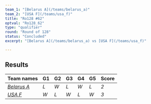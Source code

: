 ```yaml
---
team_1: "[Belarus A](/teams/belarus_a)"
team_2: "[USA F](/teams/usa_f)"
title: "Ro128 #62"
optval: "Ro128_62"
type: "qualifier"
round: "Round of 128"
status: "Concluded"
excerpt: "[Belarus A](/teams/belarus_a) vs [USA F](/teams/usa_f)"

---
```

## Results

| Team names | G1 | G2 | G3 | G4 | G5 | Score |
| -- | -- | -- | -- | -- | -- | -- |
| *[Belarus A](/teams/belarus_a)* | *L* | *W* | *L* | *W* | *L* | *2* |
| *[USA F](/teams/usa_f)* | *W* | *L* | *W* | *L* | *W* | *3* |
